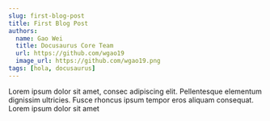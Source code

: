 ```yaml
---
slug: first-blog-post
title: First Blog Post
authors:
  name: Gao Wei
  title: Docusaurus Core Team
  url: https://github.com/wgao19
  image_url: https://github.com/wgao19.png
tags: [hola, docusaurus]
---
```


Lorem ipsum dolor sit amet, consec adipiscing elit. Pellentesque elementum dignissim ultricies. Fusce rhoncus ipsum tempor eros aliquam consequat. Lorem ipsum dolor sit amet
